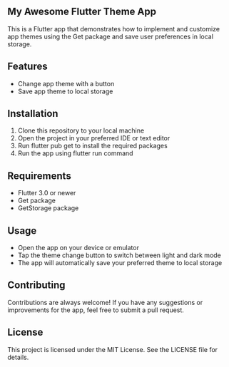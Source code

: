 ## My Awesome Flutter Theme App
This is a Flutter app that demonstrates how to implement and customize app themes using the Get package and save user preferences in local storage.

## Features
- Change app theme with a button
- Save app theme to local storage

## Installation
1. Clone this repository to your local machine
2. Open the project in your preferred IDE or text editor
3. Run flutter pub get to install the required packages
4. Run the app using flutter run command

## Requirements
- Flutter 3.0 or newer
- Get package
- GetStorage package

## Usage
- Open the app on your device or emulator
- Tap the theme change button to switch between light and dark mode
- The app will automatically save your preferred theme to local storage

## Contributing
Contributions are always welcome! If you have any suggestions or improvements for the app, feel free to submit a pull request.

## License
This project is licensed under the MIT License. See the LICENSE file for details.
